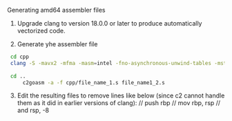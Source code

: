 

Generating amd64 assembler files

1. Upgrade clang to version 18.0.0 or later to produce automatically vectorized code.

2. Generate yhe assembler file

```bash
 cd cpp
 clang -S -mavx2 -mfma -masm=intel -fno-asynchronous-unwind-tables -mstackrealign -Ofast   file_name_1.cpp
 
 cd ..
     c2goasm -a -f cpp/file_name_1.s file_name1_2.s
```

3. Edit the resulting files to remove lines like below (since c2 cannot handle them as it did in earlier versions of clang):
   // push	rbp
   // mov	rbp, rsp
   // and	rsp, -8

